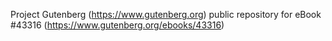 Project Gutenberg (https://www.gutenberg.org) public repository for
eBook #43316 (https://www.gutenberg.org/ebooks/43316)
